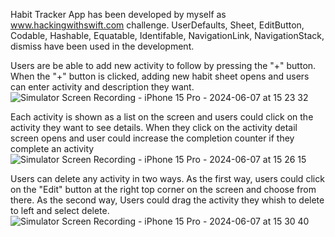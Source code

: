 Habit Tracker App has been developed by myself as www.hackingwithswift.com challenge. UserDefaults, Sheet, EditButton, Codable,
Hashable, Equatable, Identifable, NavigationLink, NavigationStack, dismiss have been used in the development.

Users are be able to add new activity to follow by pressing the "+" button. When the "+" button is clicked, adding new habit sheet opens and users 
can enter activity and description they want.
<br>
![Simulator Screen Recording - iPhone 15 Pro - 2024-06-07 at 15 23 32](https://github.com/masnmz/Habit-Tracker/assets/101047936/34c3d1b7-7c88-4344-89e4-d70708abbb97)

Each activity is shown as a list on the screen and users could click on the activity they want to see details. When they click on the activity
detail screen opens and user could increase the completion counter if they complete an activity
<br>
![Simulator Screen Recording - iPhone 15 Pro - 2024-06-07 at 15 26 15](https://github.com/masnmz/Habit-Tracker/assets/101047936/44cdfb9d-c805-465b-bd91-b5957cfe7dad)

Users can delete any activity in two ways. As the first way, users could click on the "Edit" button at the right top corner on the screen
and choose from there. As the second way, Users could drag the activity they whish to delete to left and select delete.
<br>
![Simulator Screen Recording - iPhone 15 Pro - 2024-06-07 at 15 30 40](https://github.com/masnmz/Habit-Tracker/assets/101047936/38c35db3-2399-4a99-997c-fcdddbff9151)
